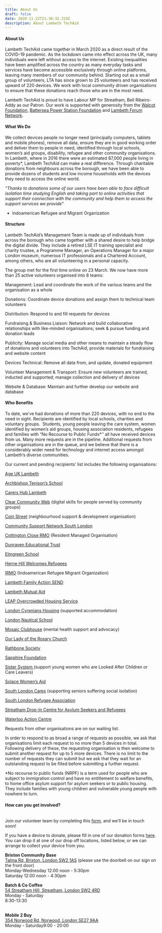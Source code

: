 ```yaml
---
title: About Us
draft: false
date: 2020-11-22T21:30:32.319Z
description: About Lambeth TechAid
---
```

#### **About Us**

Lambeth TechAid came together in March 2020 as a direct result of the COVID-19 pandemic. As the lockdown came into effect across the UK, many individuals were left without access to the internet. Existing inequalities have been amplified across the country as many everyday tasks and services have become accessible exclusively through online platforms, leaving many members of our community behind. Starting out as a small group of volunteers, LTA has since grown to 25 volunteers and has received upward of 220 devices. We work with local community driven organisations to ensure that these donations reach those who are in the most need.

Lambeth TechAid is proud to have Labour MP for Streatham, Bell Ribeiro-Addy as our Patron. Our work is supported with generosity from the [Walcot Foundation](lcotfoundation.org.uk), [Battersea Power Station Foundation](http://bpsfoundation.org.uk/) and [Lambeth  Forum Network](https://www.lambeth.gov.uk/about-lambeth/lambeth-forum-network).

#### What We Do

We collect devices people no longer need (principally computers, tablets and mobile phones), remove all data, ensure they are in good working order and deliver them to people in need, identified through local schools, women’s aid groups, disability, refugee and other community organisations. In Lambeth, where in 2016 there were an estimated 87,000 people living in poverty*, Lambeth TechAid can make a real difference. Through charitable donations from neighbours across the borough, we have been able to provide dozens of students and low income households with the devices they need to access the online world.

*“Thanks to donations some of our users have been able to face difficult isolation time studying English and taking part to online activities that support their connection with the community and help them to access the support services we provide”*

* Indoamerican Refugee and Migrant Organization

#### Structure

Lambeth TechAid’s Management Team is made up of individuals from across the borough who came together with a shared desire to help bridge the digital divide. They include a retired LSE IT training specialist and charity trustee, a Programme Manager, an Operations Manager for a major London museum, numerous IT professionals and a Chartered Account, among others, who are all volunteering in a personal capacity. 

The group met for the first time online on 23 March. We now have more than 25 active volunteers organised into 8 teams:

Management: Lead and coordinate the work of the various teams and the organisation as a whole

Donations: Coordinate device donations and assign them to technical team volunteers

Distribution: Respond to and fill requests for devices

Fundraising & Business Liaison: Network and build collaborative relationships with like-minded organisations; seek & pursue funding and donation leads

Publicity: Manage social media and other means to maintain a steady flow of donations and volunteers into TechAid, provide materials for fundraising and website content

Devices Technical: Remove all data from, and update, donated equipment

Volunteer Management & Transport: Ensure new volunteers are trained, inducted and supported; manage collection and delivery of devices

Website & Database: Maintain and further develop our website and database

#### Who Benefits

To date, we’ve had donations of more than 220 devices, with no end to the need in sight. Recipients are identified by local schools, charities and voluntary groups.  Students, young people leaving the care system, women identified by women’s aid groups, housing association residents, refugees and families with “No Recourse to Public Funds*’’ all have received devices from us. Many more requests are in the pipeline. Additional requests from other organisations are in the queue, and we believe that there is a considerably wider need for technology and internet access amongst Lambeth’s diverse communities.

Our current and pending recipients’ list includes the following organisations:

[Age UK Lambeth](https://www.ageuk.org.uk/lambeth/)

[Archbishop Tenison’s School](https://www.tenisons.com/)

[Carers Hub Lambeth](https://www.carershub.org.uk/)

[Clear Community Web](https://clearcommunityweb.co.uk/) (digital skills for people served by community groups)

[Coin Street](https://coinstreet.org/) (neighbourhood support & development organisation)

[Community Support Network South London](https://www.csnsl.org.uk/)

[Cottington Close RMO](https://www.cottingtonclosermo.com/) (Resident Managed Organisation)

[Dunraven Educational Trust](https://www.dunraven.org.uk/)

[Elmgreen School](https://www.the-elmgreen-school.org.uk/)

[Herne Hill Welcomes Refugees](https://twitter.com/hhwr_?lang=en)

[](https://twitter.com/hhwr_?lang=en)[IRMO](http://irmo.org.uk/) (Indoamerican Refugee Migrant Organization)

[Lambeth Family Action SEND](https://www.family-action.org.uk/what-we-do/children-families/send/lambeth-pes/)

[Lambeth Mutual Aid](https://www.lambethmutualaid.co.uk/)

[LEAP Overcrowded Housing Service](https://www.leaplambeth.org.uk/families/stresses/overcrowded-housing-support-service)

[London Cyrenians Housing](https://www.cyrenians.org/) (supported accommodation)

[London Nautical School](lns.org.uk)

[Mosaic Clubhouse](https://www.mosaic-clubhouse.org/) (mental health support and advocacy)

[Our Lady of the Rosary Church](https://www.ourladyoftherosarybrixton.com/)

[Rathbone Society](https://rathbonesociety.org.uk/)

[Sapphire Foundation](https://www.sapphirefoundation.co.uk/)

[Sister System ](https://www.sistersystem.org/about-us)(support young women who are Looked After Children or Care Leavers)

[Solace Women’s Aid](https://www.solacewomensaid.org/)

[South London Cares](https://southlondoncares.org.uk/home) (supporting seniors suffering social isolation)

[South London Refugee Association](https://www.slr-a.org.uk/)

[Streatham Drop-In Centre for Asylum Seekers and Refugees](http://streathamdropin.org.uk/)

[Waterloo Action Centre](http://www.waterlooactioncentre.co.uk/)

[](http://www.waterlooactioncentre.co.uk/)Requests from other organisations are on our waiting list.

In order to respond to as broad a range of requests as possible, we ask that organisations limit each request to no more than 5 devices in total. Following delivery of these, the requesting organisation is then welcome to submit another request for up to 5 more devices. There is no limit to the number of requests they can submit but we ask that they wait for an outstanding request to be filled before submitting a further request.

\*No recourse to public funds (NRPF) is a term used for people who are subject to immigration control and have no entitlement to welfare benefits, to home office asylum support for asylum seekers or to public housing.  They include families with young children and vulnerable young people with nowhere to turn.

#### How can you get involved?

\
Join our volunteer team by completing this [form](https://lambeth-techaid.ju.ma/app/volunteer), and we’ll be in touch soon! 

If you have a device to donate, please fill in one of our donation forms [here](https://lambeth-techaid.ju.ma/app/donate-device).  You can drop it at one of our drop off locations, listed below, or we can arrange to collect your device from you.

**Brixton Community Base**\
[Talma Rd, Brixton, London SW2 1AS](https://www.google.com/maps/place/Brixton+Community+Base/@51.4589473,-0.1130737,17z/data=!3m1!4b1!4m5!3m4!1s0x4876046ed7516fd9:0xf00568cc6a882a72!8m2!3d51.458944!4d-0.110885) (please use the doorbell on our sign on the front door)\
Monday-Wednesday  12:00 noon - 5:30pm\
Saturday                      12:00 noon - 4:30pm

[](https://www.batchandco.com/)**Batch & Co Coffee**\
[54 Streatham Hill, Streatham, London SW2 4RD](https://www.google.com/maps/place/Batch+%26+Co+Coffee/@51.4419082,-0.1270911,17z/data=!3m1!4b1!4m5!3m4!1s0x4876043b30dbffff:0x8e17db5d2310d909!8m2!3d51.4419049!4d-0.1249024)\
[](https://www.google.com/maps/place/Batch+%26+Co+Coffee/@51.4419082,-0.1270911,17z/data=!3m1!4b1!4m5!3m4!1s0x4876043b30dbffff:0x8e17db5d2310d909!8m2!3d51.4419049!4d-0.1249024)Monday - Saturday\
8:30-13:30 

**\
Mobile 2 Buy**\
[354 Norwood Rd, Norwood, London SE27 9AA](https://www.google.com/maps/place/Mobile+2+Buy/@51.434546,-0.1061354,17z/data=!3m1!4b1!4m5!3m4!1s0x4876040339680ea5:0xcf36caff1dd01af9!8m2!3d51.4345427!4d-0.1039467)\
Monday - Saturday9:00 - 20:00
